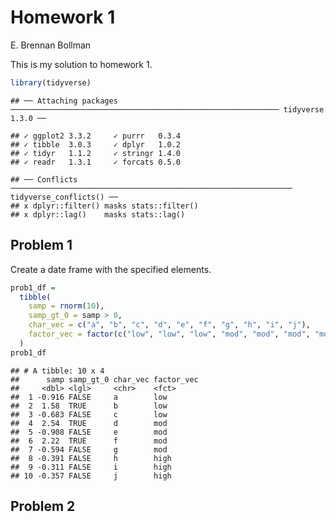 Homework 1
================
E. Brennan Bollman

This is my solution to homework 1.

``` r
library(tidyverse)
```

    ## ── Attaching packages ──────────────────────────────────────────────────────────── tidyverse 1.3.0 ──

    ## ✓ ggplot2 3.3.2     ✓ purrr   0.3.4
    ## ✓ tibble  3.0.3     ✓ dplyr   1.0.2
    ## ✓ tidyr   1.1.2     ✓ stringr 1.4.0
    ## ✓ readr   1.3.1     ✓ forcats 0.5.0

    ## ── Conflicts ─────────────────────────────────────────────────────────────── tidyverse_conflicts() ──
    ## x dplyr::filter() masks stats::filter()
    ## x dplyr::lag()    masks stats::lag()

## Problem 1

Create a date frame with the specified elements.

``` r
prob1_df =
  tibble(
    samp = rnorm(10),
    samp_gt_0 = samp > 0,
    char_vec = c("a", "b", "c", "d", "e", "f", "g", "h", "i", "j"),
    factor_vec = factor(c("low", "low", "low", "mod", "mod", "mod", "mod", "high", "high", "high"))
  )
prob1_df
```

    ## # A tibble: 10 x 4
    ##      samp samp_gt_0 char_vec factor_vec
    ##     <dbl> <lgl>     <chr>    <fct>     
    ##  1 -0.916 FALSE     a        low       
    ##  2  1.58  TRUE      b        low       
    ##  3 -0.683 FALSE     c        low       
    ##  4  2.54  TRUE      d        mod       
    ##  5 -0.908 FALSE     e        mod       
    ##  6  2.22  TRUE      f        mod       
    ##  7 -0.594 FALSE     g        mod       
    ##  8 -0.391 FALSE     h        high      
    ##  9 -0.311 FALSE     i        high      
    ## 10 -0.357 FALSE     j        high

## Problem 2
